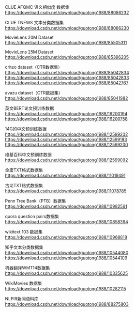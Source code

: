 
CLUE AFQMC 语义相似度 数据集 https://download.csdn.net/download/guotong1988/88086232

CLUE TNEWS 文本分类数据集 https://download.csdn.net/download/guotong1988/88086230

MovieLens 20M Dataset https://download.csdn.net/download/guotong1988/85505311

MovieLens 25M Dataset https://download.csdn.net/download/guotong1988/85396205

criteo dataset（CTR数据集） https://download.csdn.net/download/guotong1988/85042834 https://download.csdn.net/download/guotong1988/85042833 https://download.csdn.net/download/guotong1988/85042767

avazu dataset（CTR数据集） https://download.csdn.net/download/guotong1988/85041982

英文BERT论文预训练数据 https://download.csdn.net/download/guotong1988/16200194 https://download.csdn.net/download/guotong1988/16200758

14G的中文预训练数据 https://download.csdn.net/download/guotong1988/12599202 https://download.csdn.net/download/guotong1988/12599183 https://download.csdn.net/download/guotong1988/12599200

维基百科中文预训练数据 https://download.csdn.net/download/guotong1988/12599092

金庸TXT格式数据集 https://download.csdn.net/download/guotong1988/11019491

古龙TXT格式数据集 https://download.csdn.net/download/guotong1988/11078785

Penn Tree Bank（PTB）数据集 https://download.csdn.net/download/guotong1988/10982561

quora question pairs数据集 https://download.csdn.net/download/guotong1988/10858364

wikitext 103 数据集 https://download.csdn.net/download/guotong1988/10968818

知乎文本分类数据集 https://download.csdn.net/download/guotong1988/10544080 https://download.csdn.net/download/guotong1988/10544109

机器翻译WMT14数据集 https://download.csdn.net/download/guotong1988/10335625

WikiMovies 数据集 https://download.csdn.net/download/guotong1988/10282115

NLPIR新闻语料库 https://download.csdn.net/download/guotong1988/88275803


